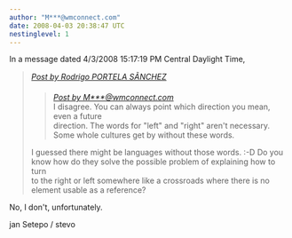 ```yaml
---
author: "M***@wmconnect.com"
date: 2008-04-03 20:38:47 UTC
nestinglevel: 1
---
```

In a message dated 4/3/2008 15:17:19 PM Central Daylight Time,  

> [_Post by Rodrigo PORTELA SÃNCHEZ_](/US85m766/how-to-say-left-and-right.2#post25)  
> 
> > [_Post by M\*\*\*@wmconnect.com_](/US85m766/how-to-say-left-and-right.2#post23)  
> > I disagree. You can always point which direction you mean, even a future  
> > direction. The words for "left" and "right" aren't necessary.  
> > Some whole cultures get by without these words.  
> > 
> 
> I guessed there might be languages without those words. :-D Do you  
> know how do they solve the possible problem of explaining how to turn  
> to the right or left somewhere like a crossroads where there is no  
> element usable as a reference?  
> 

No, I don't, unfortunately.  
  
jan Setepo / stevo </HTML>